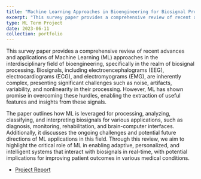 ```yaml
---
title: "Machine Learning Approaches in Bioengineering for Biosignal Processing"
excerpt: "This survey paper provides a comprehensive review of recent advances and applications of machine learning approaches in the interdisciplinary field of bioengineering, specifically in the field of biosignal processing. <br/><img src='/images/ecg.jpg' style='width:600px;'>"
type: ML Term Project
date: 2023-06-11
collection: portfolio
---
```


This survey paper provides a comprehensive review of recent advances and applications of Machine Learning (ML) approaches in the interdisciplinary field of bioengineering, specifically in the realm of biosignal processing. Biosignals, including electroencephalograms (EEG), electrocardiograms (ECG), and electromyograms (EMG), are inherently complex, presenting significant challenges such as noise, artifacts, variability, and nonlinearity in their processing. However, ML has shown promise in overcoming these hurdles, enabling the extraction of useful features and insights from these signals.

The paper outlines how ML is leveraged for processing, analyzing, classifying, and interpreting biosignals for various applications, such as diagnosis, monitoring, rehabilitation, and brain-computer interfaces. Additionally, it discusses the ongoing challenges and potential future directions of ML applications in this field. Through this review, we aim to highlight the critical role of ML in enabling adaptive, personalized, and intelligent systems that interact with biosignals in real-time, with potential implications for improving patient outcomes in various medical conditions.

* [Project Report](https://mega.nz/folder/OSYGWayS#5MttErHUjr8eg5swyS41ig/file/THBBRb5D)
